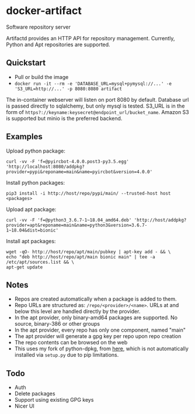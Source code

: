 docker-artifact
===============

Software repository server

Artifactd provides an HTTP API for repository management. Currently, Python and Apt repositories are supported.


Quickstart
----------

* Pull or build the image
* `docker run -it --rm -e 'DATABASE_URL=mysql+pymysql://...' -e 'S3_URL=http://...' -p 8080:8080 artifact`

The in-container webserver will listen on port 8080 by default. Database url is passed directly to sqlalchemy, but only
mysql is tested. S3_URL is in the form of `https?://keyname:keysecret@endpoint_url/bucket_name`. Amazon S3 is supported
but minio is the preferred backend.


Examples
--------

Upload python package:

`curl -vv -F 'f=@pyircbot-4.0.0.post3-py3.5.egg' 'http://localhost:8080/addpkg?provider=pypi&reponame=main&name=pyircbot&version=4.0.0'`


Install python packages:

`pip3 install -i http://host/repo/pypi/main/ --trusted-host host <packages>`


Upload apt package:

`curl -vv -F 'f=@python3_3.6.7-1~18.04_amd64.deb' 'http://host/addpkg?provider=apt&reponame=main&name=python3&version=3.6.7-1~18.04&dist=bionic'`


Install apt packages:

```
wget -qO- http://host/repo/apt/main/pubkey | apt-key add - && \
echo "deb http://host/repo/apt/main bionic main" | tee -a /etc/apt/sources.list && \
apt-get update
```


Notes
-----

* Repos are created automatically when a package is added to them.
* Repo URLs are structured as: `/repo/<provider>/<name>`. URLs at and below this level are handled directly by
  the provider.
* In the apt provider, only binary-amd64 packages are supported. No source, binary-386 or other groups
* In the apt provider, every repo has only one component, named "main"
* The apt provider will generate a gpg key per repo upon repo creation
* The repo contents can be browsed on the web
* This uses my fork of python-dpkg, from [here](https://git.davepedu.com/dave/python-dpkg), which is not automatically
  installed via `setup.py` due to pip limitations.


Todo
----

* Auth
* Delete packages
* Support using existing GPG keys
* Nicer UI
